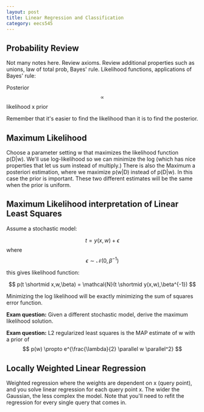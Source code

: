 ```yaml
---
layout: post
title: Linear Regression and Classification 
category: eecs545
---
```

## Probability Review
Not many notes here. Review axioms. Review additional properties such as unions, law of total prob, Bayes' rule. Likelihood functions, applications of Bayes' rule:

Posterior $$\propto$$ likelihood x prior

Remember that it's easier to find the likelihood than it is to find the posterior. 

## Maximum Likelihood
Choose a parameter setting w that maximizes the likelihood function p(D|w). We'll use log-likelihood so we can minimize the log (which has nice properties that let us sum instead of multiply.) There is also the Maximum a posteriori estimation, where we maximize p(w|D) instead of p(D|w). In this case the prior is important. These two different estimates will be the same when the prior is uniform.

## Maximum Likelihood interpretation of Linear Least Squares
Assume a stochastic model:

$$ t = y(x, w) + \epsilon $$ where $$ \epsilon \sim \mathcal{N}(0, \beta^{-1}) $$

this gives likelihood function:

$$ p(t \shortmid x,w,\beta) = \mathcal{N}(t \shortmid y(x,w),\beta^{-1}) $$

Minimizing the log likelihood will be exactly minimizing the sum of squares error function.

**Exam question:** Given a different stochastic model, derive the maximum likelihood solution.

**Exam question:** L2 regularized least squares is the MAP estimate of w with a prior of $$ p(w) \propto e^{\frac{\lambda}{2} \parallel w \parallel^2} $$

## Locally Weighted Linear Regression
Weighted regression where the weights are dependent on x (query point), and you solve linear regression for each query point x. The wider the Gaussian, the less complex the model. Note that you'll need to refit the regression for every single query that comes in.

